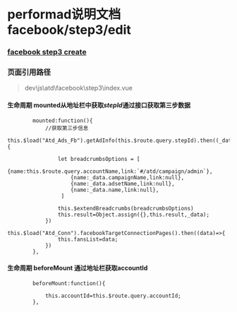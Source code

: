 # performad说明文档 facebook/step3/edit
### [facebook step3 create](http://performad.qa.onemad.com/platform/atd/main#/atd/facebook/estep3?accountId=712344008863677&stepId=111977&accountName=Dragonsmeet%20Inc.-Madhouse "facebook step3" )
### 页面引用路径 
> dev\js\atd\facebook\step3\index.vue

#### 生命周期 mounted从地址栏中获取*stepId*通过接口获取第三步数据

```
		mounted:function(){
			//获取第三步信息
			this.$load("Atd_Ads_Fb").getAdInfo(this.$route.query.stepId).then((_data)=>{

				let breadcrumbsOptions = [
					{name:this.$route.query.accountName,link:`#/atd/campaign/admin`},
					{name:_data.campaignName,link:null},
					{name:_data.adsetName,link:null},
					{name:_data.name,link:null},				
				 ]

				this.$extendBreadcrumbs(breadcrumbsOptions)
				this.result=Object.assign({},this.result,_data);
			})
			this.$load("Atd_Conn").facebookTargetConnectionPages().then((data)=>{
				this.fansList=data;
			})
		},
```


#### 生命周期 beforeMount 通过地址栏获取accountId
```
		beforeMount:function(){

			this.accountId=this.$route.query.accountId;
		},

```
